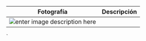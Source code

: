 ﻿
| Fotografía| Descripción |
|--|--|
| ![enter image description here](https://media.licdn.com/dms/image/D4E03AQEwUlqq_TsDXg/profile-displayphoto-shrink_800_800/0/1693428513322?e=1700697600&v=beta&t=EkEV9O9E1-fpAd7MkT7L0zX-VBtRl4QAFxArxQc5YGw) |  |`<img src="https://media.licdn.com/dms/image/D4E03AQEwUlqq_TsDXg/profile-displayphoto-shrink_400_400/0/1693428513322?e=1700697600&v=beta&t=jvmAZlCD7O0AHBzUIWeG48O9e-XTORNh6xjMpxoSLTI" alt="Texto alternativo" width="200" height="200">
`

<!--stackedit_data:
eyJoaXN0b3J5IjpbMjEzNjMyNjUyMywyMDU3NjM5OTBdfQ==
-->